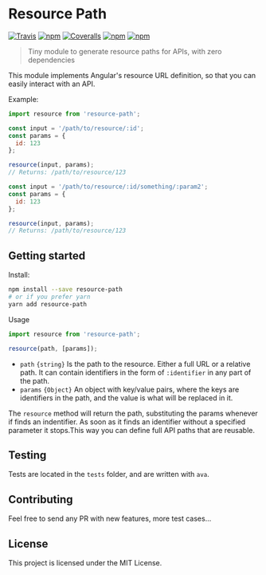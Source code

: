 # Resource Path

[![Travis](https://img.shields.io/travis/aurbano/resource-path.svg?style=flat-square)](https://travis-ci.org/aurbano/resource-path)
[![npm](https://img.shields.io/npm/v/resource-path.svg?style=flat-square)](https://www.npmjs.com/package/resource-path)
[![Coveralls](https://img.shields.io/coveralls/aurbano/resource-path.svg)](https://coveralls.io/github/aurbano/resource-path)
[![npm](https://img.shields.io/npm/dm/resource-path.svg)](https://www.npmjs.com/package/resource-path)
[![npm](https://img.shields.io/npm/l/resource-path.svg)](https://www.npmjs.com/package/resource-path)

> Tiny module to generate resource paths for APIs, with zero dependencies

This module implements Angular's resource URL definition, so that you can easily interact with an API.

Example:

```js
import resource from 'resource-path';

const input = '/path/to/resource/:id';
const params = {
  id: 123
};

resource(input, params);
// Returns: /path/to/resource/123
```

```js
const input = '/path/to/resource/:id/something/:param2';
const params = {
  id: 123
};

resource(input, params);
// Returns: /path/to/resource/123
```

## Getting started

Install:

```bash
npm install --save resource-path
# or if you prefer yarn
yarn add resource-path
```

Usage

```js
import resource from 'resource-path';

resource(path, [params]);
```

* `path` `{string}` Is the path to the resource. Either a full URL or a relative path. It can contain identifiers in the form of `:identifier` in any part of the path.
* `params` `{Object}` An object with key/value pairs, where the keys are identifiers in the path, and the value is what will be replaced in it.
 
The `resource` method will return the path, substituting the params whenever if finds an indentifier. As soon as it finds an identifier without a specified parameter it stops.This way you can define full API paths that are reusable.
 
## Testing
 
Tests are located in the `tests` folder, and are written with `ava`.
 
## Contributing
 
Feel free to send any PR with new features, more test cases...
 
## License
 
This project is licensed under the MIT License.
